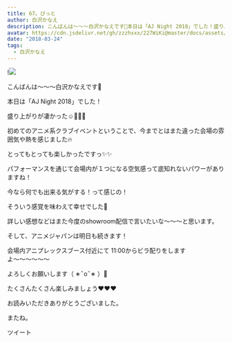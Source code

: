 ```yaml
---
title: 67。ぴっと
author: 白沢かなえ
description: こんばんは〜〜〜白沢かなえです🌷本日は「AJ Night 2018」でした！盛り上がりが凄かった☺️🌸🌸🌸初めてのアニメ系クラブイベントということで、今までとはまた違った...
avatar: https://cdn.jsdelivr.net/gh/zzzhxxx/227WiKi@master/docs/assets/photo/avatar/kanae.jpg
date: "2018-03-24"
tags:
  - 白沢かなえ
---
```


!![](https://cdn.jsdelivr.net/gh/zzzhxxx/227WiKi-image@master/blog-image/kanae-2018-03-24_1.jpg)







こんばんは〜〜〜白沢かなえです🌷






本日は「AJ Night 2018」でした！


盛り上がりが凄かった☺️🌸🌸🌸







初めてのアニメ系クラブイベントということで、今までとはまた違った会場の雰囲気や熱を感じました🔥






とってもとっても楽しかったですっ✨✨







パフォーマンスを通じて会場内が１つになる空気感って底知れないパワーがありますね！


今なら何でも出来る気がする！って感じの！







そういう感覚を味わえて幸せでした🌸








詳しい感想などはまた今度のshowroom配信で言いたいな〜〜〜と思います。











そして、アニメジャパンは明日も続きます！


会場内アニプレックスブース付近にて
11:00からビラ配りをしますよ〜〜〜〜〜〜


よろしくお願いします（ ∗   ̑ o   ̑ ∗ ）🧡












たくさんたくさん楽しみましょう❤️❤️❤️











お読みいただきありがとうございました。



またね。


ツイート



